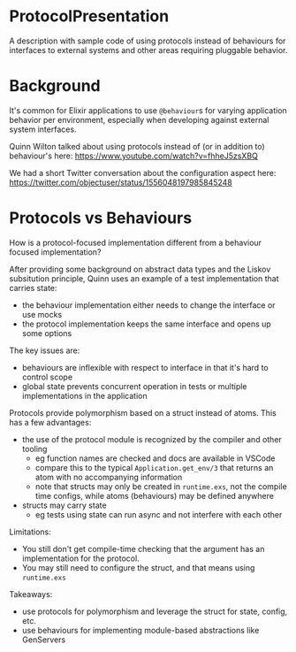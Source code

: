 # ProtocolPresentation

A description with sample code of using protocols instead of behaviours for
interfaces to external systems and other areas requiring pluggable behavior.

# Background

It's common for Elixir applications to use `@behaviour`s for varying application
behavior per environment, especially when developing against external system
interfaces.

Quinn Wilton talked about using protocols instead of (or in addition to)
behaviour's here: https://www.youtube.com/watch?v=fhheJ5zsXBQ

We had a short Twitter conversation about the configuration aspect here:
https://twitter.com/objectuser/status/1556048197985845248

# Protocols vs Behaviours

How is a protocol-focused implementation different from a behaviour focused
implementation?

After providing some background on abstract data types and the Liskov
subsitution principle, Quinn uses an example of a test implementation that
carries state:
- the behaviour implementation either needs to change the interface or use mocks
- the protocol implementation keeps the same interface and opens up some options

The key issues are:
- behaviours are inflexible with respect to interface in that it's hard to
  control scope
- global state prevents concurrent operation in tests or multiple
  implementations in the application

Protocols provide polymorphism based on a struct instead of atoms. This has a
few advantages:
- the use of the protocol module is recognized by the compiler and other tooling
    - eg function names are checked and docs are available in VSCode
    - compare this to the typical `Application.get_env/3` that returns an atom
      with no accompanying information
    - note that structs may only be created in `runtime.exs`, not the compile
      time configs, while atoms (behaviours) may be defined anywhere
- structs may carry state
    - eg tests using state can run async and not interfere with each other

Limitations:
- You still don't get compile-time checking that the argument has an
implementation for the protocol.
- You may still need to configure the struct, and that means using `runtime.exs`

Takeaways:
- use protocols for polymorphism and leverage the struct for state, config, etc.
- use behaviours for implementing module-based abstractions like GenServers
